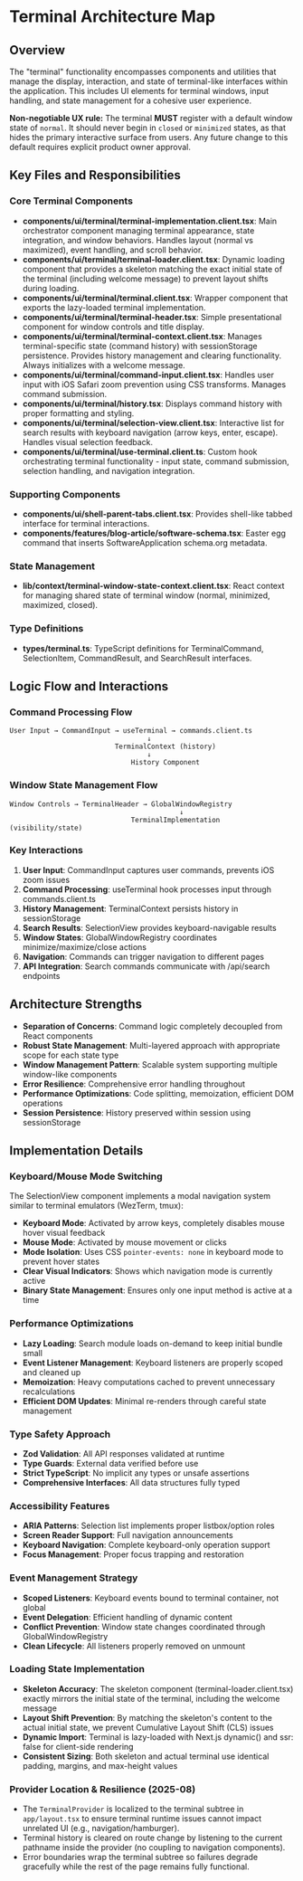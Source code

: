 # Terminal Architecture Map

## Overview

The "terminal" functionality encompasses components and utilities that manage the display, interaction, and state of terminal-like interfaces within the application. This includes UI elements for terminal windows, input handling, and state management for a cohesive user experience.

**Non-negotiable UX rule:** The terminal **MUST** register with a default window state of `normal`. It should never begin in `closed` or `minimized` states, as that hides the primary interactive surface from users. Any future change to this default requires explicit product owner approval.

## Key Files and Responsibilities

### Core Terminal Components

- **components/ui/terminal/terminal-implementation.client.tsx**: Main orchestrator component managing terminal appearance, state integration, and window behaviors. Handles layout (normal vs maximized), event handling, and scroll behavior.
- **components/ui/terminal/terminal-loader.client.tsx**: Dynamic loading component that provides a skeleton matching the exact initial state of the terminal (including welcome message) to prevent layout shifts during loading.
- **components/ui/terminal/terminal.client.tsx**: Wrapper component that exports the lazy-loaded terminal implementation.
- **components/ui/terminal/terminal-header.tsx**: Simple presentational component for window controls and title display.
- **components/ui/terminal/terminal-context.client.tsx**: Manages terminal-specific state (command history) with sessionStorage persistence. Provides history management and clearing functionality. Always initializes with a welcome message.
- **components/ui/terminal/command-input.client.tsx**: Handles user input with iOS Safari zoom prevention using CSS transforms. Manages command submission.
- **components/ui/terminal/history.tsx**: Displays command history with proper formatting and styling.
- **components/ui/terminal/selection-view.client.tsx**: Interactive list for search results with keyboard navigation (arrow keys, enter, escape). Handles visual selection feedback.
- **components/ui/terminal/use-terminal.client.ts**: Custom hook orchestrating terminal functionality - input state, command submission, selection handling, and navigation integration.

### Supporting Components

- **components/ui/shell-parent-tabs.client.tsx**: Provides shell-like tabbed interface for terminal interactions.
- **components/features/blog-article/software-schema.tsx**: Easter egg command that inserts SoftwareApplication schema.org metadata.

### State Management

- **lib/context/terminal-window-state-context.client.tsx**: React context for managing shared state of terminal window (normal, minimized, maximized, closed).

### Type Definitions

- **types/terminal.ts**: TypeScript definitions for TerminalCommand, SelectionItem, CommandResult, and SearchResult interfaces.

## Logic Flow and Interactions

### Command Processing Flow

```
User Input → CommandInput → useTerminal → commands.client.ts
                                  ↓
                          TerminalContext (history)
                                  ↓
                              History Component
```

### Window State Management Flow

```
Window Controls → TerminalHeader → GlobalWindowRegistry
                                          ↓
                              TerminalImplementation (visibility/state)
```

### Key Interactions

1. **User Input**: CommandInput captures user commands, prevents iOS zoom issues
2. **Command Processing**: useTerminal hook processes input through commands.client.ts
3. **History Management**: TerminalContext persists history in sessionStorage
4. **Search Results**: SelectionView provides keyboard-navigable results
5. **Window States**: GlobalWindowRegistry coordinates minimize/maximize/close actions
6. **Navigation**: Commands can trigger navigation to different pages
7. **API Integration**: Search commands communicate with /api/search endpoints

## Architecture Strengths

- **Separation of Concerns**: Command logic completely decoupled from React components
- **Robust State Management**: Multi-layered approach with appropriate scope for each state type
- **Window Management Pattern**: Scalable system supporting multiple window-like components
- **Error Resilience**: Comprehensive error handling throughout
- **Performance Optimizations**: Code splitting, memoization, efficient DOM operations
- **Session Persistence**: History preserved within session using sessionStorage

## Implementation Details

### Keyboard/Mouse Mode Switching

The SelectionView component implements a modal navigation system similar to terminal emulators (WezTerm, tmux):

- **Keyboard Mode**: Activated by arrow keys, completely disables mouse hover visual feedback
- **Mouse Mode**: Activated by mouse movement or clicks
- **Mode Isolation**: Uses CSS `pointer-events: none` in keyboard mode to prevent hover states
- **Clear Visual Indicators**: Shows which navigation mode is currently active
- **Binary State Management**: Ensures only one input method is active at a time

### Performance Optimizations

- **Lazy Loading**: Search module loads on-demand to keep initial bundle small
- **Event Listener Management**: Keyboard listeners are properly scoped and cleaned up
- **Memoization**: Heavy computations cached to prevent unnecessary recalculations
- **Efficient DOM Updates**: Minimal re-renders through careful state management

### Type Safety Approach

- **Zod Validation**: All API responses validated at runtime
- **Type Guards**: External data verified before use
- **Strict TypeScript**: No implicit any types or unsafe assertions
- **Comprehensive Interfaces**: All data structures fully typed

### Accessibility Features

- **ARIA Patterns**: Selection list implements proper listbox/option roles
- **Screen Reader Support**: Full navigation announcements
- **Keyboard Navigation**: Complete keyboard-only operation support
- **Focus Management**: Proper focus trapping and restoration

### Event Management Strategy

- **Scoped Listeners**: Keyboard events bound to terminal container, not global
- **Event Delegation**: Efficient handling of dynamic content
- **Conflict Prevention**: Window state changes coordinated through GlobalWindowRegistry
- **Clean Lifecycle**: All listeners properly removed on unmount

### Loading State Implementation

- **Skeleton Accuracy**: The skeleton component (terminal-loader.client.tsx) exactly mirrors the initial state of the terminal, including the welcome message
- **Layout Shift Prevention**: By matching the skeleton's content to the actual initial state, we prevent Cumulative Layout Shift (CLS) issues
- **Dynamic Import**: Terminal is lazy-loaded with Next.js dynamic() and ssr: false for client-side rendering
- **Consistent Sizing**: Both skeleton and actual terminal use identical padding, margins, and max-height values

### Provider Location & Resilience (2025-08)

- The `TerminalProvider` is localized to the terminal subtree in `app/layout.tsx` to ensure terminal runtime issues cannot impact unrelated UI (e.g., navigation/hamburger).
- Terminal history is cleared on route change by listening to the current pathname inside the provider (no coupling to navigation components).
- Error boundaries wrap the terminal subtree so failures degrade gracefully while the rest of the page remains fully functional.
